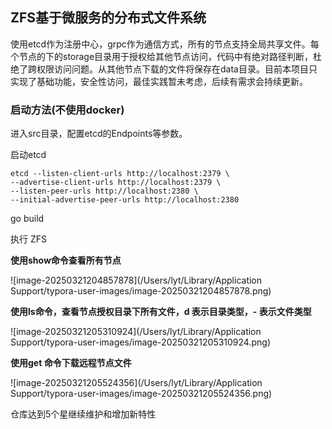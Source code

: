 ## ZFS基于微服务的分布式文件系统

使用etcd作为注册中心，grpc作为通信方式，所有的节点支持全局共享文件。每个节点的下的storage目录用于授权给其他节点访问，代码中有绝对路径判断，杜绝了跨权限访问问题。从其他节点下载的文件将保存在data目录。目前本项目只实现了基础功能，安全性访问，最佳实践暂未考虑，后续有需求会持续更新。

### 启动方法(不使用docker)

进入src目录，配置etcd的Endpoints等参数。

启动etcd

```shell
etcd --listen-client-urls http://localhost:2379 \
--advertise-client-urls http://localhost:2379 \
--listen-peer-urls http://localhost:2380 \
--initial-advertise-peer-urls http://localhost:2380
```

go build

执行  ZFS

**使用show命令查看所有节点**

![image-20250321204857878](/Users/lyt/Library/Application Support/typora-user-images/image-20250321204857878.png)



**使用ls命令，查看节点授权目录下所有文件，d 表示目录类型，- 表示文件类型**

![image-20250321205310924](/Users/lyt/Library/Application Support/typora-user-images/image-20250321205310924.png)



**使用get 命令下载远程节点文件**

![image-20250321205524356](/Users/lyt/Library/Application Support/typora-user-images/image-20250321205524356.png)



仓库达到5个星继续维护和增加新特性
